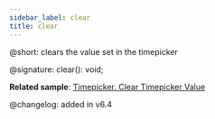 ```yaml
---
sidebar_label: clear
title: clear
---          
```


@short: clears the value set in the timepicker

@signature: clear(): void;

**Related sample**: [Timepicker. Clear Timepicker Value](https://snippet.dhtmlx.com/xiazmc27)

@changelog: added in v6.4
